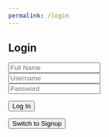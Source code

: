 ```yaml
---
permalink: /login
---
```


<html>
<head>
    <title>Login</title>
</head>
<div class="form-container">
    <h2 id="pageTitle">Login</h2>
    <form>
        <input type="text" id="name" class="input" placeholder="Full Name"><br>
        <input type="text" id="user" class="input" placeholder="Username"><br>
        <input type="password" id="pass" class="input" placeholder="Password">
    </form>
    <button class="submit" onclick="signup()">Log In</button>
    <p id="error"></p>
    <button onclick="switchToSignup()">Switch to Signup</button>
</div>
<script>
    function switchToSignup() {
        window.location.href = "http://127.0.0.1:4200/demonstration_frontend/signup";
    }
    function signup() {
        data = {
            "name": document.getElementById("name").value,
            "uid": document.getElementById("user").value,
            "password": document.getElementById("pass").value,
        }
        let options = {
            method: 'POST',
            headers: {
                'Content-Type': 'application/json;charset=utf-8'
            },
            body: JSON.stringify(data),
            credentials: 'include'
        }
        fetch('http://127.0.0.1:8086/api/users/authenticate', options)
        .then(response => {
            if (response.ok) {
                // Handle successful login
                const headers = response.headers;
                const headerEntries = [...headers.entries()]
                console.log('Response Headers:', headerEntries)
                console.log('All Cookies:', document.cookie);
                document.getElementById("error").innerHTML = ""
                const jwtCookie = getCookie('jwt');
                if (jwtCookie) {
                    console.log('JWT Token:', jwtCookie);
                } else {
                    console.log('JWT Token not found');
                }
                // Redirect to the desired page after successful login
                window.location.href = "http://127.0.0.1:4200/demonstration_frontend/CRUD";
            }
            else {
                // Handle incorrect login information
                document.getElementById("error").innerHTML = "Invalid Login Credentials";
                // You can also redirect to an error page or display a 403 error here
            }
        })
        .catch(error => {
            console.error("Error:", error);
        });
    }
    function getCookie(name) {
        const value = `; ${document.cookie}`;
        const parts = value.split(`; ${name}=`);
        if (parts.length === 2) return parts.pop().split(';').shift();
    }
</script>
</html>